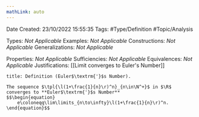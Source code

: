 ```yaml
---
mathLink: auto
---
```


<div class="topSpace"></div>

Date Created: 23/10/2022 15:55:35
Tags: #Type/Definition #Topic/Analysis

Types: _Not Applicable_
Examples: _Not Applicable_
Constructions: _Not Applicable_
Generalizations: _Not Applicable_

Properties: _Not Applicable_
Sufficiencies: _Not Applicable_
Equivalences: _Not Applicable_
Justifications: [[Limit converges to Euler's Number]]

``` ad-Definition
title: Definition (Euler$\textrm{'}$s Number).

The sequence $\tpl{\l(1+\frac{1}{n}\r)^n}_{n\in\N^+}$ in $\R$ converges to **Euler$\textrm{'}$s Number**
$$\begin{equation}
    e\coloneqq\lim\limits_{n\to\infty}\l(1+\frac{1}{n}\r)^n.
\end{equation}$$

```
